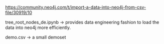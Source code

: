 https://community.neo4j.com/t/import-a-data-into-neo4j-from-csv-file/30919/10

tree_root_nodes_de.ipynb -> provides data engineering fashion to load the data into neo4j more efficiently. 

demo.csv -> a small demoset
